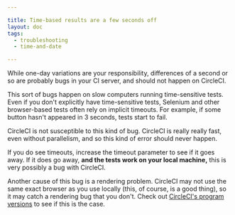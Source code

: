 ```yaml
---

title: Time-based results are a few seconds off
layout: doc
tags:
  - troubleshooting
  - time-and-date

---
```


While one-day variations are your responsibility, differences of a second or so are probably bugs in your CI server, and should not happen on CircleCI.

This sort of bugs happen on slow computers running time-sensitive tests.
Even if you don't explicitly have time-sensitive tests, Selenium and other browser-based tests often rely on implicit timeouts.
For example, if some button hasn't appeared in 3 seconds, tests start to fail.

CircleCI is not susceptible to this kind of bug.
CircleCI is really really fast, even without parallelism, and so this kind of error should never happen.

If you do see timeouts, increase the timeout parameter to see if it goes away.
If it does go away, **and the tests work on your local machine,**
this is very possibly a bug with CircleCI.

Another cause of this bug is a rendering problem.
CircleCI may not use the same exact browser as you use locally (this, of course, is a good thing), so it may catch a rendering bug that you don't.
Check out [CircleCI's program versions](/docs/environment#browsers)
to see if this is the case.
